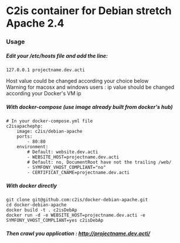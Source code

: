 # C2is container for Debian stretch Apache 2.4

### Usage 

##### Edit your /etc/hosts file and add the line:
```
127.0.0.1 projectname.dev.acti
```
Host value could be changed according your choice below  
Warning for macosx and windows users : ip value should be changed according your Docker's VM ip

##### With docker-compose (use image already built from docker's hub)
```
# In your docker-compose.yml file
c2isapachephp:
    image: c2is/debian-apache
    ports:
        - 80:80
    environment:
        # Default: website.dev.acti
        - WEBSITE_HOST=projectname.dev.acti
        # Default: no, DocumentRoot have not the trailing /web/
        - SYMFONY_VHOST_COMPLIANT="no"
        - CERTIFICAT_CNAME=projectname.dev.acti
```

##### With docker directly
```
git clone git@github.com:c2is/docker-debian-apache.git
cd docker-debian-apache
docker build -t . c2isDebAp
docker run -d -e WEBSITE_HOST=projectname.dev.acti -e SYMFONY_VHOST_COMPLIANT=yes c2isDebAp
```

##### Then crawl you application : http://projectname.dev.acti/